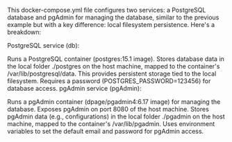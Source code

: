 This docker-compose.yml file configures two services: a PostgreSQL database and pgAdmin for managing the database, similar to the previous example but with a key difference: local filesystem persistence. Here's a breakdown:

PostgreSQL service (db):

Runs a PostgreSQL container (postgres:15.1 image).
Stores database data in the local folder ./postgres on the host machine, mapped to the container's /var/lib/postgresql/data. This provides persistent storage tied to the local filesystem.
Requires a password (POSTGRES_PASSWORD=123456) for database access.
pgAdmin service (pgAdmin):

Runs a pgAdmin container (dpage/pgadmin4:6.17 image) for managing the database.
Exposes pgAdmin on port 8080 of the host machine.
Stores pgAdmin data (e.g., configurations) in the local folder ./pgadmin on the host machine, mapped to the container's /var/lib/pgadmin.
Uses environment variables to set the default email and password for pgAdmin access.
